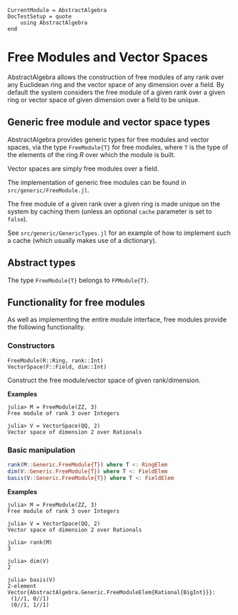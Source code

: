 ```@meta
CurrentModule = AbstractAlgebra
DocTestSetup = quote
    using AbstractAlgebra
end
```

# Free Modules and Vector Spaces

AbstractAlgebra allows the construction of free modules of any rank over any
Euclidean ring and the vector space of any dimension over a field. By default
the system considers the free module of a given rank over a given ring or
vector space of given dimension over a field to be unique.

## Generic free module and vector space types

AbstractAlgebra provides generic types for free modules and vector spaces,
via the type `FreeModule{T}` for free modules, where `T`
is the type of the elements of the ring $R$ over which the module is built.

Vector spaces are simply free modules over a field.

The implementation of generic free modules can be found in
`src/generic/FreeModule.jl`.

The free module of a given rank over a given ring is made unique on the
system by caching them (unless an optional `cache` parameter is set to
`false`).

See `src/generic/GenericTypes.jl` for an example of how to implement such a
cache (which usually makes use of a dictionary).

## Abstract types

The type `FreeModule{T}` belongs to `FPModule{T}`.

## Functionality for free modules

As well as implementing the entire module interface, free modules provide the
following functionality.

### Constructors

```@docs
FreeModule(R::Ring, rank::Int)
VectorSpace(F::Field, dim::Int)
```

Construct the free module/vector space of given rank/dimension.

**Examples**

```jldoctest
julia> M = FreeModule(ZZ, 3)
Free module of rank 3 over Integers

julia> V = VectorSpace(QQ, 2)
Vector space of dimension 2 over Rationals

```

### Basic manipulation

```julia
rank(M::Generic.FreeModule{T}) where T <: RingElem
dim(V::Generic.FreeModule{T}) where T <: FieldElem
basis(V::Generic.FreeModule{T}) where T <: FieldElem
```

**Examples**

```jldoctest
julia> M = FreeModule(ZZ, 3)
Free module of rank 3 over Integers

julia> V = VectorSpace(QQ, 2)
Vector space of dimension 2 over Rationals

julia> rank(M)
3

julia> dim(V)
2

julia> basis(V)
2-element Vector{AbstractAlgebra.Generic.FreeModuleElem{Rational{BigInt}}}:
 (1//1, 0//1)
 (0//1, 1//1)
```


